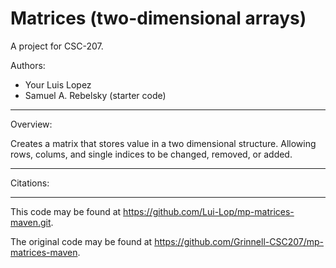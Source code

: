 # Matrices (two-dimensional arrays)

A project for CSC-207.

Authors:

* Your Luis Lopez
* Samuel A. Rebelsky (starter code)

---

Overview:

Creates a matrix that stores value in a two dimensional structure. Allowing rows, colums, and single indices to be changed, removed, or added.

---

Citations:

---

This code may be found at <https://github.com/Lui-Lop/mp-matrices-maven.git>. 

The original code may be found at <https://github.com/Grinnell-CSC207/mp-matrices-maven>.
